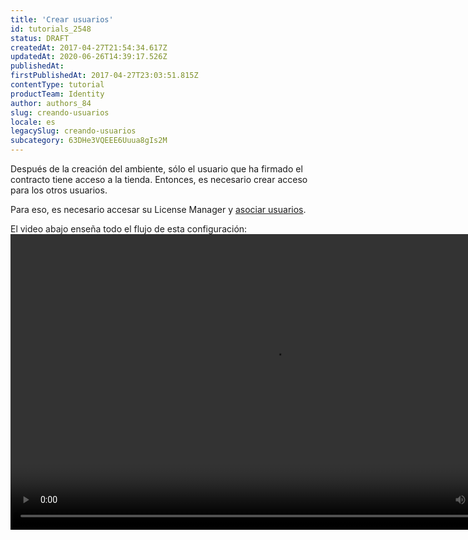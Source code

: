 ```yaml
---
title: 'Crear usuarios'
id: tutorials_2548
status: DRAFT
createdAt: 2017-04-27T21:54:34.617Z
updatedAt: 2020-06-26T14:39:17.526Z
publishedAt: 
firstPublishedAt: 2017-04-27T23:03:51.815Z
contentType: tutorial
productTeam: Identity
author: authors_84
slug: creando-usuarios
locale: es
legacySlug: creando-usuarios
subcategory: 63DHe3VQEEE6Uuua8gIs2M
---
```


Después de la creación del ambiente, sólo el usuario que ha firmado el contracto tiene acceso a la tienda. Entonces, es necesario crear acceso para los otros usuarios.

Para eso, es necesario accesar su License Manager y [asociar usuarios](http://help.vtex.com/es/tutorial/guia-para-crear-usuarios/).

El video abajo enseña todo el flujo de esta configuración:
<video class="wp-video-shortcode" id="video-2548-13" width="840" height="473" preload="metadata" controls="controls"><source type="video/mp4" src="https://assets.contentful.com/alneenqid6w5/2WUdIzl9y8q6y8uaOSgOKA/cc3541d7834f8b2b8f8eaf09672361bf/2b-CriandoUsuario.mp4?_=13" />[//assets.contentful.com/alneenqid6w5/2WUdIzl9y8q6y8uaOSgOKA/cc3541d7834f8b2b8f8eaf09672361bf/2b-CriandoUsuario.mp4](https://assets.contentful.com/alneenqid6w5/2WUdIzl9y8q6y8uaOSgOKA/cc3541d7834f8b2b8f8eaf09672361bf/2b-CriandoUsuario.mp4 "https://assets.contentful.com/alneenqid6w5/2WUdIzl9y8q6y8uaOSgOKA/cc3541d7834f8b2b8f8eaf09672361bf/2b-CriandoUsuario.mp4")</video>


